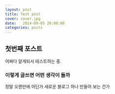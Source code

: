 ```yaml
---
layout: post
title: Test post
cover: cover.jpg
date:   2014-09-05 20:00:00
categories: posts
---
```


## 첫번째 포스트

어쩌다 알게되서 테스트하는 중.

### 이렇게 글쓰면 어떤 생각이 들까

정말 오랜만에 어딘가 새로운 블로그 하나 만들어 보는 건가
